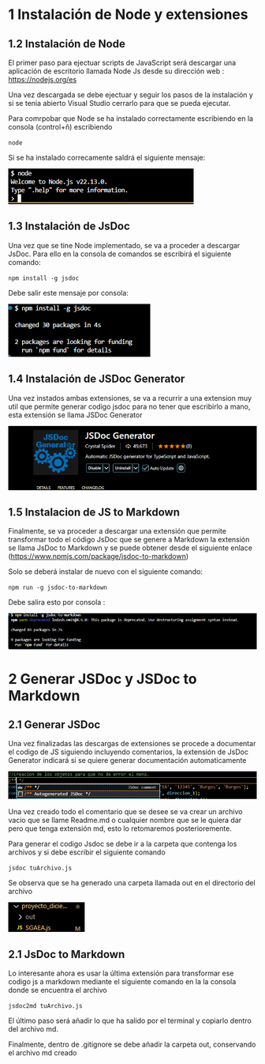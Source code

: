 # 1 Instalación de Node y extensiones

## 1.2 Instalación de Node
El primer paso para ejectuar scripts de JavaScript será descargar una aplicación de escritorio llamada Node Js desde su dirección web : 
 https://nodejs.org/es

Una vez descargada se debe ejectuar y seguir los pasos de la instalación y si se tenia abierto Visual Studio cerrarlo para que se pueda ejecutar.

Para comrpobar que Node se ha instalado correctamente escribiendo en la consola (control+ñ) escribiendo 

`node`

Si se ha instalado correcamente saldrá el siguiente mensaje:

![Instalacion exitosa](image.png)

## 1.3 Instalación de JsDoc

Una vez que se tine Node implementado, se va a proceder a descargar JsDoc. Para ello en la consola de comandos se  escribirá el siguiente comando: 

`npm install -g jsdoc`

Debe salir este mensaje por consola:

![alt text](image-1.png)

## 1.4 Instalación de JSDoc Generator

Una vez instados ambas extensiones, se va a recurrir a una extension muy util que permite generar codigo jsdoc para
no tener que escribirlo a mano, esta extensión se llama JSDoc Generator

![alt text](image-2.png)

## 1.5 Instalacion de JS to Markdown

Finalmente, se va proceder a descargar una extensión que permite transformar todo el código JsDoc que se genere a Markdown
la extensión se llama JsDoc to Markdown y se puede obtener desde el siguiente enlace (https://www.npmjs.com/package/jsdoc-to-markdown)

Solo se deberá instalar de nuevo con el siguiente comando: 

`npm run -g jsdoc-to-markdown`

Debe salira esto por consola :

![Ejemplo de generar documentacion](image-3.png)

# 2 Generar JSDoc y JSDoc to Markdown

## 2.1 Generar JSDoc
Una vez finalizadas las descargas de extensiones se procede a documentar el codigo de JS siguiendo incluyendo comentarios, la extensión de JsDoc Generator indicará si se quiere generar documentación automaticamente

![alt text](image-4.png)

Una vez creado todo el comentario que se desee se va crear un archivo vacio que se llame Readme.md o cualquier nombre que se le quiera dar pero que tenga extensión md, esto lo retomaremos posterioremente.

Para generar el codigo Jsdoc se debe ir a la carpeta que contenga los archivos y si debe escribir el siguiente comando

`jsdoc tuArchivo.js`

Se observa que se ha generado una carpeta llamada out en el directorio del archivo

![alt text](image-5.png)

## 2.1 JsDoc to Markdown

Lo interesante ahora es usar la última extensión para transformar ese codigo js a markdown mediante el siguiente comando en la la consola donde se encuentra el archivo

`jsdoc2md tuArchivo.js`

El último paso será añadir lo que ha salido por el terminal y copiarlo dentro del archivo md.

Finalmente, dentro de .gitignore se debe añadir la carpeta out, conservando el archivo md creado